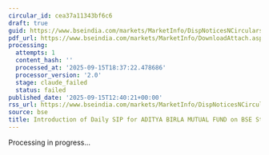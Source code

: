 ```yaml
---
circular_id: cea37a11343bf6c6
draft: true
guid: https://www.bseindia.com/markets/MarketInfo/DispNoticesNCirculars.aspx?Noticeid={E5929DB2-0C7D-45D9-9C2F-EEA1F756019D}&noticeno=20250915-51&dt=09/15/2025&icount=51&totcount=81&flag=0
pdf_url: https://www.bseindia.com/markets/MarketInfo/DownloadAttach.aspx?id=20250915-51&attachedId=48bbadf4-0c0d-4c66-bb88-b1a4c09d483b
processing:
  attempts: 1
  content_hash: ''
  processed_at: '2025-09-15T18:37:22.478686'
  processor_version: '2.0'
  stage: claude_failed
  status: failed
published_date: '2025-09-15T12:40:21+00:00'
rss_url: https://www.bseindia.com/markets/MarketInfo/DispNoticesNCirculars.aspx?Noticeid={E5929DB2-0C7D-45D9-9C2F-EEA1F756019D}&noticeno=20250915-51&dt=09/15/2025&icount=51&totcount=81&flag=0
source: bse
title: Introduction of Daily SIP for ADITYA BIRLA MUTUAL FUND on BSE StAR MF Platform
---
```


Processing in progress...